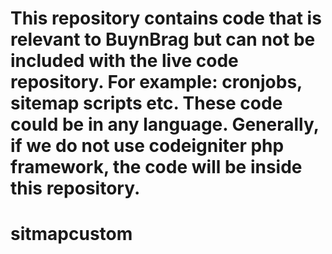 # This repository contains code that is relevant to BuynBrag but can not be included with the live code repository. For example: cronjobs, sitemap scripts etc. These code could be in any language. Generally, if we do not use codeigniter php framework, the code will be inside this repository.
# sitmapcustom
